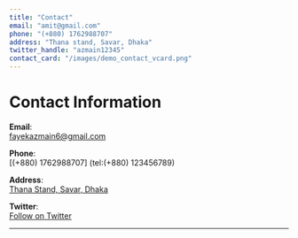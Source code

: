 ```yaml
---
title: "Contact"
email: "amit@gmail.com"
phone: "(+880) 1762988707"
address: "Thana stand, Savar, Dhaka"
twitter_handle: "azmain12345"
contact_card: "/images/demo_contact_vcard.png"
---
```


# Contact Information

**Email**:  
[fayekazmain6@gmail.com](mailto:fayekazmain6@gmail.com)

**Phone**:  
[(+880) 1762988707]
(tel:(+880) 123456789)

**Address**:  
[Thana Stand, Savar, Dhaka](https://maps.google.com/?q=Thana+Stand,+Savar,+Dhaka)

**Twitter**:  
[Follow on Twitter](https://twitter.com/azmain12345)

---
